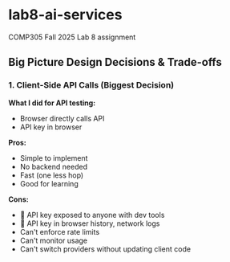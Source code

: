 # lab8-ai-services
COMP305 Fall 2025 Lab 8 assignment
## Big Picture Design Decisions & Trade-offs

### 1. **Client-Side API Calls (Biggest Decision)**

**What I did for API testing:**
- Browser directly calls API
- API key in browser

**Pros:**
- Simple to implement
- No backend needed
- Fast (one less hop)
- Good for learning

**Cons:**
- 🚨 API key exposed to anyone with dev tools
- 🚨 API key in browser history, network logs
- Can't enforce rate limits
- Can't monitor usage
- Can't switch providers without updating client code

